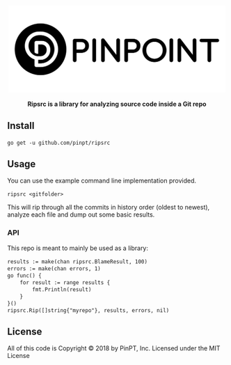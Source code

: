 <div align="center">
	<img width="500" src=".github/logo.svg" alt="pinpt-logo">
</div>

<p align="center" color="#6a737d">
	<strong>Ripsrc is a library for analyzing source code inside a Git repo</strong>
</p>

## Install

```
go get -u github.com/pinpt/ripsrc
```

## Usage

You can use the example command line implementation provided.

```
ripsrc <gitfolder>
```

This will rip through all the commits in history order (oldest to newest), analyze each file and dump out some basic results.

### API

This repo is meant to mainly be used as a library:

```golang
results := make(chan ripsrc.BlameResult, 100)
errors := make(chan errors, 1)
go func() {
	for result := range results {
		fmt.Println(result)
	}
}()
ripsrc.Rip([]string{"myrepo"}, results, errors, nil)
```

## License

All of this code is Copyright &copy; 2018 by PinPT, Inc. Licensed under the MIT License
